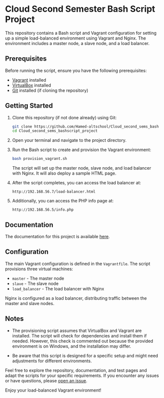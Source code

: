 # Cloud Second Semester Bash Script Project

This repository contains a Bash script and Vagrant configuration for setting up a simple load-balanced environment using Vagrant and Nginx. The environment includes a master node, a slave node, and a load balancer.

## Prerequisites

Before running the script, ensure you have the following prerequisites:

- [Vagrant](https://www.vagrantup.com/downloads) installed
- [VirtualBox](https://www.virtualbox.org/wiki/Downloads) installed
- [Git](https://git-scm.com/book/en/v2/Getting-Started-Installing-Git) installed (if cloning the repository)

## Getting Started

1. Clone this repository (if not done already) using Git:

   ```bash
   git clone https://github.com/Hamed-altschool/Cloud_second_sems_bashscript_project.git
   cd Cloud_second_sems_bashscript_project
   ```

2. Open your terminal and navigate to the project directory.

3. Run the Bash script to create and provision the Vagrant environment:

   ```bash
   bash provision_vagrant.sh
   ```

   The script will set up the master node, slave node, and load balancer with Nginx. It will also deploy a sample HTML page.

4. After the script completes, you can access the load balancer at:

   `http://192.168.56.7/load-balancer.html`

5. Additionally, you can access the PHP info page at:

   `http://192.168.56.5/info.php`

## Documentation

The documentation for this project is available [here](./Documentation.md).

## Configuration

The main Vagrant configuration is defined in the `Vagrantfile`. The script provisions three virtual machines:

- `master` - The master node
- `slave` - The slave node
- `load_balancer` - The load balancer with Nginx

Nginx is configured as a load balancer, distributing traffic between the master and slave nodes.

## Notes

- The provisioning script assumes that VirtualBox and Vagrant are installed. The script will check for dependencies and install them if needed. However, this check is commented out because the provided environment is on Windows, and the installation may differ.

- Be aware that this script is designed for a specific setup and might need adjustments for different environments.

Feel free to explore the repository, documentation, and test pages and adapt the scripts for your specific requirements. If you encounter any issues or have questions, please [open an issue](https://github.com/Hamed-altschool/Cloud_second_sems_bashscript_project/issues).

Enjoy your load-balanced Vagrant environment!
